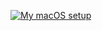 [![My macOS setup][My macOS setup image]][My macOS setup link]

[My macOS setup image]: https://raw.githubusercontent.com/sam-hosseini/dotfiles/main/roles/github/files/images/README.png
[My macOS setup link]:  https://twitter.com/sam_hosseini_
